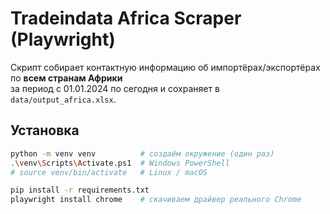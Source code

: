 # Tradeindata Africa Scraper (Playwright)

Скрипт собирает контактную информацию об импортёрах/экспортёрах по **всем странам Африки**  
за период с 01.01.2024 по сегодня и сохраняет в `data/output_africa.xlsx`.

## Установка

```bash
python -m venv venv          # создаём окружение (один раз)
.\venv\Scripts\Activate.ps1  # Windows PowerShell
# source venv/bin/activate   # Linux / macOS

pip install -r requirements.txt
playwright install chrome    # скачиваем драйвер реального Chrome

